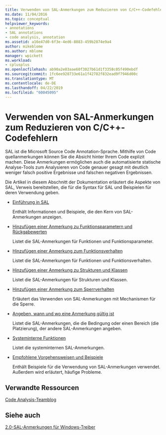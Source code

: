 ```yaml
---
title: Verwenden von SAL-Anmerkungen zum Reduzieren von C/C++-Codefehlern
ms.date: 11/04/2016
ms.topic: conceptual
helpviewer_keywords:
- annotations
- SAL annotations
- code analysis, annotation
ms.assetid: a16e47d0-6f3e-4ed6-8883-459b2874e9a4
author: mikeblome
ms.author: mblome
manager: wpickett
ms.workload:
- cplusplus
ms.openlocfilehash: ab90a2e03aae60f3027b61d1f3358c05f490ebdf
ms.sourcegitcommit: 1fc6ee928733e61a1f42782f832ead9f7946d00c
ms.translationtype: MT
ms.contentlocale: de-DE
ms.lasthandoff: 04/22/2019
ms.locfileid: "60045095"
---
```

# <a name="using-sal-annotations-to-reduce-cc-code-defects"></a>Verwenden von SAL-Anmerkungen zum Reduzieren von C/C++-Codefehlern
SAL ist die Microsoft Source Code Annotation-Sprache. Mithilfe von Code quellanmerkungen können Sie die Absicht hinter Ihrem Code explizit machen. Diese Anmerkungen ermöglichen auch die automatisierte statische Analyse-Tools zum Analysieren von Code genauer gesagt mit deutlich weniger falsch positive Ergebnisse und falschen negativen Ergebnissen.

 Die Artikel in diesem Abschnitt der Dokumentation erläutert die Aspekte von SAL, Verweis bereitstellen, die für die Syntax für SAL und Beispielen für deren Verwendung geben.

- [Einführung in SAL](../code-quality/understanding-sal.md)

     Enthält Informationen und Beispiele, die den Kern von SAL-Anmerkungen anzeigen.

- [Hinzufügen einer Anmerkung zu Funktionsparametern und Rückgabewerten](../code-quality/annotating-function-parameters-and-return-values.md)

     Listet die SAL-Anmerkungen für Funktionen und Funktionsparameter.

- [Hinzufügen einer Anmerkung zum Funktionsverhalten](../code-quality/annotating-function-behavior.md)

     Listet die SAL-Anmerkungen für Funktionen und Funktionsverhalten.

- [Hinzufügen einer Anmerkung zu Strukturen und Klassen](../code-quality/annotating-structs-and-classes.md)

     Listet die SAL-Anmerkungen für Strukturen und Klassen.

- [Hinzufügen einer Anmerkung zum Sperrverhalten](../code-quality/annotating-locking-behavior.md)

     Erläutert das Verwenden von SAL-Anmerkungen mit Mechanismen für die Sperre.

- [Angeben, wann und wo eine Anmerkung gültig ist](../code-quality/specifying-when-and-where-an-annotation-applies.md)

     Listet die SAL-Anmerkungen, die die Bedingung oder einen Bereich (die Platzierung), der andere SAL-Anmerkungen angeben.

- [Systeminterne Funktionen](../code-quality/intrinsic-functions.md)

     Listet die systeminternen SAL-Anmerkungen.

- [Empfohlene Vorgehensweisen und Beispiele](../code-quality/best-practices-and-examples-sal.md)

     Enthält Beispiele für die Verwendung von SAL-Anmerkungen verwendet. Außerdem wird erläutert, häufige Probleme.

## <a name="related-resources"></a>Verwandte Ressourcen
 [Code Analysis-Teamblog](http://go.microsoft.com/fwlink/?LinkId=251197)

## <a name="see-also"></a>Siehe auch
 [2.0-SAL-Anmerkungen für Windows-Treiber](http://go.microsoft.com/fwlink/?LinkId=250979)